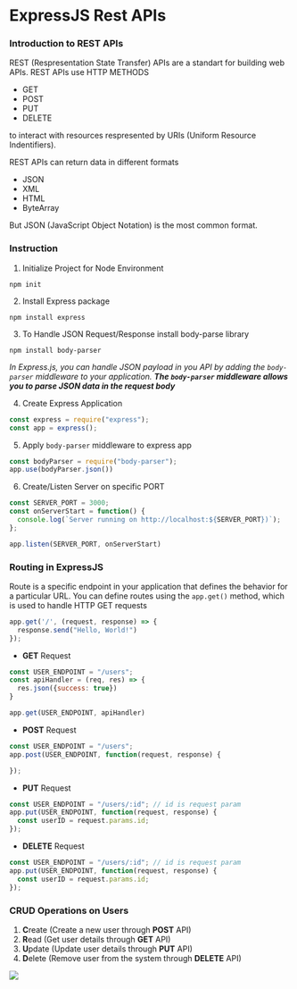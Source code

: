 # ExpressJS Rest APIs

### Introduction to REST APIs
REST (Respresentation State Transfer) APIs are a standart for building web APIs.
REST APIs use HTTP METHODS
- GET
- POST
- PUT
- DELETE

to interact with resources respresented by URIs (Uniform Resource Indentifiers).

REST APIs can return data in different formats
- JSON
- XML
- HTML
- ByteArray

But JSON (JavaScript Object Notation) is the most common format.

### Instruction
1. Initialize Project for Node Environment 
```
npm init
```

2. Install Express package
```
npm install express
```

3. To Handle JSON Request/Response install body-parse library
```
npm install body-parser
```
_In Express.js, you can handle JSON payload in you API by adding the `body-parser` middleware to your application. **The `body-parser` middleware allows you to parse JSON data in the request body**_

4. Create Express Application
```javascript
const express = require("express");
const app = express();
```

5. Apply `body-parser` middleware to express app
```javascript
const bodyParser = require("body-parser");
app.use(bodyParser.json())
```

6. Create/Listen Server on specific PORT
```javascript
const SERVER_PORT = 3000;
const onServerStart = function() {
  console.log(`Server running on http://localhost:${SERVER_PORT})`);
};

app.listen(SERVER_PORT, onServerStart)
```

### Routing in ExpressJS
Route is a specific endpoint in your application that defines the behavior for a particular URL. You can define routes using the `app.get()` method, which is used to handle HTTP GET requests
```javascript
app.get('/', (request, response) => {
  response.send("Hello, World!")
});
```

- **GET** Request
```javascript
const USER_ENDPOINT = "/users";
const apiHandler = (req, res) => {
  res.json({success: true})
}

app.get(USER_ENDPOINT, apiHandler)
```

- **POST** Request
```javascript
const USER_ENDPOINT = "/users";
app.post(USER_ENDPOINT, function(request, response) {

});
```

- **PUT** Request
```javascript
const USER_ENDPOINT = "/users/:id"; // id is request param
app.put(USER_ENDPOINT, function(request, response) {
  const userID = request.params.id;
});
```

- **DELETE** Request
```javascript
const USER_ENDPOINT = "/users/:id"; // id is request param
app.put(USER_ENDPOINT, function(request, response) {
  const userID = request.params.id;
});
```

### CRUD Operations on Users 

1. **C**reate (Create a new user through **POST** API)
2. **R**ead (Get user details through **GET** API)
3. **U**pdate (Update user details through **PUT** API)
4. **D**elete (Remove user from the system through **DELETE** API)

![](https://miro.medium.com/max/1400/1*2eBdh0vLZjUyCDF6x1EqvQ.png)

 